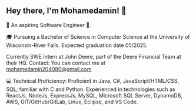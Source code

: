 ## Hey there, I'm Mohamedamin! 👋

👋 An aspiring Software Engineer 🌟.

🎓 Pursuing a Bachelor of Science in Computer Science at the University of Wisconsin-River Falls. Expected graduation date 05/2025.

Currently SWE Intern at John Deere, part of the Deere Financial Team at their HQ.
Contact: You can contact me at mohamedamin204080@gmail.com

💻 Technical Proficiency: 
Proficient in Java, C#, JavaScript/HTML/CSS, SQL; familiar with C and Python. Experienced in technologies such as ReactJs, NodeJs, ExpressJs, MySQL, Microsoft SQL Server, DynamoDB, AWS,  GIT/GitHub/GitLab, Linux, Eclipse, and VS Code. 

